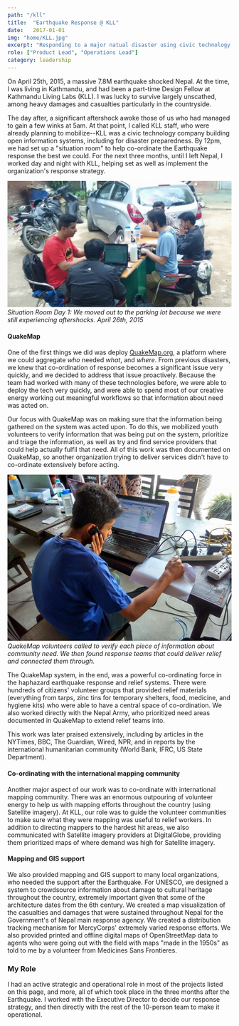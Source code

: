 ```yaml
---
path: "/kll"
title:  "Earthquake Response @ KLL"
date:   2017-01-01
img: "home/KLL.jpg"
excerpt: "Responding to a major natual disaster using civic technology tools in Nepal"
role: ["Product Lead", "Operations Lead"]
category: leadership
---
```


On April 25th, 2015, a massive 7.8M earthquake shocked Nepal. At the time, I was living in Kathmandu, and had been a part-time Design Fellow at Kathmandu Living Labs (KLL). I was lucky to survive largely unscathed, among heavy damages and casualties particularly in the countryside.

The day after, a significant aftershock awoke those of us who had managed to gain a few winks at 5am. At that point, I called KLL staff, who were already planning to mobilize--KLL was a civic technology company building open information systems, including for disaster preparedness. By 12pm, we had set up a "situation room" to help co-ordinate the Earthquake response the best we could. For the next three months, until I left Nepal, I worked day and night with KLL, helping set as well as implement the organization's response strategy.

![Situation Room Day 1: We moved outside because we were experiencing too many aftershocks to be inside.](./KLLSitRoom_OG.png)
*Situation Room Day 1: We moved out to the parking lot because we were still experiencing aftershocks. April 26th, 2015*

#### QuakeMap

One of the first things we did was deploy [QuakeMap.org](QuakeMap), a platform where we could aggregate *who* needed *what*, and *where*. From previous disasters, we knew that co-ordination of response becomes a significant issue very quickly, and we decided to address that issue proactively. Because the team had worked with many of these technologies before, we were able to deploy the tech very quickly, and were able to spend most of our creative energy working out meaningful workflows so that information about need was acted on.

Our focus with QuakeMap was on making sure that the information being gathered on the system was acted upon. To do this, we mobilized youth volunteers to verify information that was being put on the system, prioritize and triage the information, as well as try and find service providers that could help actually fulfil that need. All of this work was then documented on QuakeMap, so another organization trying to deliver services didn't have to co-ordinate extensively before acting.

![QuakeMap volunteer verifying information on the phone.](./KLLResponse1.jpg)
*QuakeMap volunteers called to verify each piece of information about community need. We then found response teams that could deliver relief and connected them through.*

The QuakeMap system, in the end, was a powerful co-ordinating force in the haphazard earthquake response and relief systems. There were hundreds of citizens' volunteer groups that provided relief materials (everything from tarps, zinc tins for temporary shelters, food, medicine, and hygiene kits) who were able to have a central space of co-ordination. We also worked directly with the Nepal Army, who prioritized need areas documented in QuakeMap to extend relief teams into.

This work was later praised extensively, including by articles in the NYTimes, BBC, The Guardian, Wired, NPR, and in reports by the international humanitarian community (World Bank, IFRC, US State Department).

#### Co-ordinating  with the international mapping community

Another major aspect of our work was to co-ordinate with international mapping community. There was an enormous outpouring of volunteer energy to help us with mapping efforts throughout the country (using Satellite imagery). At KLL, our role was to guide the volunteer communities to make sure what they were mapping was useful to relief workers. In addition to directing mappers to the hardest hit areas, we also communicated with Satellite imagery providers at DigitalGlobe, providing them prioritized maps of where demand was high for Satellite imagery.

#### Mapping and GIS support

We also provided mapping and GIS support to many local organizations, who needed the support after the Earthquake. For UNESCO, we designed a system to crowdsource information about damage to cultural heritage throughout the country, extremely important given that some of the architecture dates from the 6th century. We created a map visualization of the casualties and damages that were sustained throughout Nepal for the Government's of Nepal main response agency. We created a distribution tracking mechanism for MercyCorps' extremely varied response efforts. We also provided printed and offline digital maps of OpenStreetMap data to agents who were going out with the field with maps "made in the 1950s" as told to me by a volunteer from Medicines Sans Frontieres.


### My Role
I had an active strategic and operational role in most of the projects listed on this page, and more, all of which took place in the three months after the Earthquake. I worked with the Executive Director to decide our response strategy, and then directly with the rest of the 10-person team to make it operational.


